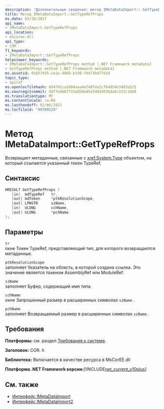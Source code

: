 ```yaml
---
description: 'Дополнительные сведения: метод IMetaDataImport:: GetTypeRefProps'
title: Метод IMetaDataImport::GetTypeRefProps
ms.date: 03/30/2017
api_name:
- IMetaDataImport.GetTypeRefProps
api_location:
- mscoree.dll
api_type:
- COM
f1_keywords:
- IMetaDataImport::GetTypeRefProps
helpviewer_keywords:
- IMetaDataImport::GetTypeRefProps method [.NET Framework metadata]
- GetTypeRefProps method [.NET Framework metadata]
ms.assetid: 01837955-ce1e-4068-b338-fd473bd77d1d
topic_type:
- apiref
ms.openlocfilehash: 8d4741ca2d04aaa4af48fee2cf6485de3403a525
ms.sourcegitcommit: ddf7edb67715a5b9a45e3dd44536dabc153c1de0
ms.translationtype: MT
ms.contentlocale: ru-RU
ms.lasthandoff: 02/06/2021
ms.locfileid: "99789129"
---
```

# <a name="imetadataimportgettyperefprops-method"></a>Метод IMetaDataImport::GetTypeRefProps

Возвращает метаданные, связанные с <xref:System.Type> объектом, на который ссылается указанный токен TypeRef.  
  
## <a name="syntax"></a>Синтаксис  
  
```cpp  
HRESULT GetTypeRefProps (  
   [in]  mdTypeRef   tr,  
   [out] mdToken     *ptkResolutionScope,  
   [out] LPWSTR      szName,  
   [in]  ULONG       cchName,  
   [out] ULONG       *pchName  
);  
```  
  
## <a name="parameters"></a>Параметры  

 `tr`  
 окне Токен TypeRef, представляющий тип, для которого возвращаются метаданные.  
  
 `ptkResolutionScope`  
 заполняет Указатель на область, в которой создана ссылка. Это значение является токеном AssemblyRef или ModuleRef.  
  
 `szName`  
 заполняет Буфер, содержащий имя типа.  
  
 `cchName`  
 окне Запрошенный размер в расширенных символах `szName` .  
  
 `pchName`  
 заполняет Возвращаемый размер в расширенных символах `szName` .  
  
## <a name="requirements"></a>Требования  

 **Платформы:** см. раздел [Требования к системе](../../get-started/system-requirements.md).  
  
 **Заголовок:** COR. h  
  
 **Библиотека:** Включается в качестве ресурса в MsCorEE.dll  
  
 **Платформа .NET Framework версии:**[!INCLUDE[net_current_v10plus](../../../../includes/net-current-v10plus-md.md)]  
  
## <a name="see-also"></a>См. также

- [Интерфейс IMetaDataImport](imetadataimport-interface.md)
- [Интерфейс IMetaDataImport2](imetadataimport2-interface.md)

